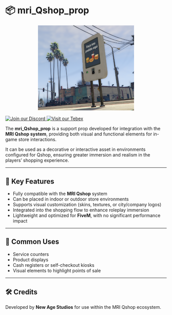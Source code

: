# 📦 mri_Qshop_prop

<p align="center">
  <img src="./NewAgeProps.png" alt="mri_Qshop_prop" width="300"/>
</p>

<p align="left">
  <a href="https://discord.gg/tyKTs4QyYA" target="_blank">
    <img src="https://img.shields.io/badge/Join%20Discord-5865F2?style=for-the-badge&logo=discord&logoColor=white" alt="Join our Discord"/>
  </a>
  <a href="https://newagestudios.tebex.io/" target="_blank">
    <img src="https://img.shields.io/badge/Visit%20Tebex-FF5100?style=for-the-badge&logo=shopping-cart&logoColor=white" alt="Visit our Tebex"/>
  </a>
</p>


The **mri_Qshop_prop** is a support prop developed for integration with the **MRI Qshop system**, providing both visual and functional elements for in-game store interactions.  

It can be used as a decorative or interactive asset in environments configured for Qshop, ensuring greater immersion and realism in the players’ shopping experience.

---

## 🔑 Key Features
- Fully compatible with the **MRI Qshop** system  
- Can be placed in indoor or outdoor store environments  
- Supports visual customization (skins, textures, or city/company logos)  
- Integrated into the shopping flow to enhance roleplay immersion  
- Lightweight and optimized for **FiveM**, with no significant performance impact  

---

## 🎯 Common Uses
- Service counters  
- Product displays  
- Cash registers or self-checkout kiosks  
- Visual elements to highlight points of sale  

---

## 🛠️ Credits
Developed by **New Age Studios** for use within the MRI Qshop ecosystem.
